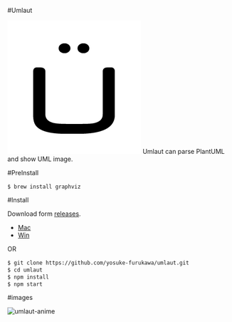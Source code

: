 #Umlaut

![umlaut](./images/umlaut-icons.gif)
Umlaut can parse PlantUML and show UML image.

#PreInstall

```
$ brew install graphviz
```

#Install

Download form [releases](https://github.com/yosuke-furukawa/umlaut/releases).

- [Mac](https://github.com/yosuke-furukawa/umlaut/releases/download/v0.1.4/umlaut.app.zip)
- [Win](https://github.com/yosuke-furukawa/umlaut/releases/download/v0.1.4/umlaut.exe.zip)


OR

```
$ git clone https://github.com/yosuke-furukawa/umlaut.git
$ cd umlaut
$ npm install
$ npm start
```

#images


![umlaut-anime](./images/umlaut-anime.gif)
